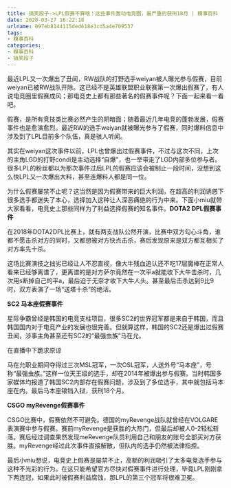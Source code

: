 ```yaml
---
title: 搞笑段子->LPL假赛不算啥！这些事件轰动电竞圈，最严重的获刑18月 | 糗事百科
date: 2020-03-27 16:22:18
urlname: 097eb8144115ded618e3cd5a4e709537
tags: 
- 糗事百科
categories:
- 糗事百科
- 搞笑段子
---
```

最近LPL又一次爆出了丑闻，RW战队的打野选手weiyan被人曝光参与假赛，目前weiyan已被RW战队开除。这已经不是英雄联盟职业联赛第一次爆出假赛了，有人说电竞圈里假赛成风；那电竞史上都有那些著名的假赛事件呢？下面一起来看一看吧。

假赛，是所有竞技类比赛必然产生的阴暗面；随着最近几年电竞的蓬勃发展，假赛事件也是愈演愈烈。最近RW的选手weiyan就被曝光参与了假赛，同时爆料信息中涉及到了LPL目前多个队伍，真是骇人听闻。

其实在weiyan这次事件以前，LPL也曾爆出过假赛事件，不过与这次不同，上次的主角LGD的打野condi是主动选择“自爆”，也一举带走了LGD内部多位参与者。很多LPL的粉丝都以为那次事件过后LPL的假赛应该会被制止一段时间，没想到这么快LPL又一次爆出大料，甚至连爆料人都是同一位。

为什么假赛屡禁不止呢？这当然是因为假赛带来的巨大利润，在超高的利润诱惑下很多选手都迷失了本心，选择加入这种让人深恶痛绝的行为中来。下面小miu就带大家看看，电竞史上那些同样为了利益选择假赛的知名事件。**DOTA2  DPL假赛事件**

在2018年DOTA2DPL比赛上，就有两支战队公然开演，比赛中双方勾心斗角，谁都不愿击杀对方的同时，又都想被对方快点击杀，赛后发现原来是双方都互相买了对方率先十杀。

这场比赛演技之拙劣已经让人不忍直视，像大牛残血追认还不吃17层魔棒在正常人看来已经够离谱了，更离谱的是对方萨尔竟然在一次平a就能收下大牛击杀时，几次用s断掉自己的平a，最后迫于无奈才收下大牛人头。甚至最后击杀达到9比9时，双方表演了一场“送塔十杀”的绝活。

**SC2 马本座假赛事件**

星际争霸曾经是韩国的电竞支柱项目，很多SC2的世界冠军都是来自于韩国，而且韩国国内对于电竞产业的发展也很完善。但就算这样，韩国的SC2还是爆出过假赛丑闻，涉事主角甚至还有SC2的“最强虫族”马在允。

在直播中下跪求原谅 

马在允职业期间夺得过三次MSL冠军，一次OSL冠军，人送外号“马本座”，号称“最强虫族。”这样一位天王级的选手，却在2014年被爆出参与假赛。当时韩国多家媒体均报道了韩国SC2内部存在假赛问题，涉及到了多位选手，其中就包括马本座在内。最后马本座锒铛入狱，获刑18个月。

**CSGO myRevenge假赛事件**

CSGO比赛中，假赛依然不可避免。德国的myRevenge战队就曾经在VOLGARE表演赛中参与假赛。赛前myRevenge是获胜的大热门，但最后却被人0-2轻松斩落。赛后经过调查果然发现meRevenge队员利用自己和朋友的账号全部买对方获胜。myRevenge经过此次事件直接解散，但队内的选手仍然被法律指控。

最后小miu想说，电竞史上假赛是屡禁不止，高额的利润吸引了太多电竞选手参与这种不光彩的行为。在这只能希望官方尽快对假赛事件进行处理，毕竟LPL刚刚拿下两连冠，如果此时被假赛利益腐蚀，那LPL的第三个冠军将很难卫冕。


